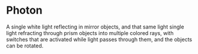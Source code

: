 # Photon
A single white light reflecting in mirror objects, and that same light single light refracting through prism objects into multiple colored rays, with switches that are activated while light passes through them, and the objects can be rotated.
